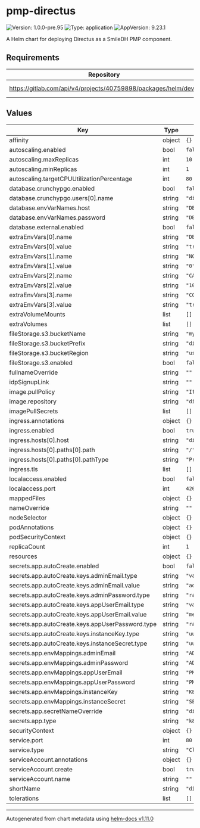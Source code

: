 # pmp-directus

![Version: 1.0.0-pre.95](https://img.shields.io/badge/Version-1.0.0--pre.95-informational?style=flat-square) ![Type: application](https://img.shields.io/badge/Type-application-informational?style=flat-square) ![AppVersion: 9.23.1](https://img.shields.io/badge/AppVersion-9.23.1-informational?style=flat-square)

A Helm chart for deploying Directus as a SmileDH PMP component.

## Requirements

| Repository | Name | Version |
|------------|------|---------|
| https://gitlab.com/api/v4/projects/40759898/packages/helm/devel | sdh-common | ~1.0.0-pre.69 |

## Values

| Key | Type | Default | Description |
|-----|------|---------|-------------|
| affinity | object | `{}` |  |
| autoscaling.enabled | bool | `false` |  |
| autoscaling.maxReplicas | int | `10` |  |
| autoscaling.minReplicas | int | `1` |  |
| autoscaling.targetCPUUtilizationPercentage | int | `80` |  |
| database.crunchypgo.enabled | bool | `false` |  |
| database.crunchypgo.users[0].name | string | `"directus"` |  |
| database.envVarNames.host | string | `"DB_HOST"` |  |
| database.envVarNames.password | string | `"DB_PASSWORD"` |  |
| database.external.enabled | bool | `false` |  |
| extraEnvVars[0].name | string | `"DB_SSL"` |  |
| extraEnvVars[0].value | string | `"true"` |  |
| extraEnvVars[1].name | string | `"NODE_TLS_REJECT_UNAUTHORIZED"` |  |
| extraEnvVars[1].value | string | `"0"` |  |
| extraEnvVars[2].name | string | `"CACHE_SYSTEM_TTL"` |  |
| extraEnvVars[2].value | string | `"10000"` |  |
| extraEnvVars[3].name | string | `"CORS_ENABLED"` |  |
| extraEnvVars[3].value | string | `"true"` |  |
| extraVolumeMounts | list | `[]` |  |
| extraVolumes | list | `[]` |  |
| fileStorage.s3.bucketName | string | `"my-directus-bucket"` |  |
| fileStorage.s3.bucketPrefix | string | `"directus-files"` |  |
| fileStorage.s3.bucketRegion | string | `"us-east-1"` |  |
| fileStorage.s3.enabled | bool | `false` |  |
| fullnameOverride | string | `""` |  |
| idpSignupLink | string | `""` |  |
| image.pullPolicy | string | `"IfNotPresent"` |  |
| image.repository | string | `"directus/directus"` |  |
| imagePullSecrets | list | `[]` |  |
| ingress.annotations | object | `{}` |  |
| ingress.enabled | bool | `true` |  |
| ingress.hosts[0].host | string | `"directus-example.local"` |  |
| ingress.hosts[0].paths[0].path | string | `"/"` |  |
| ingress.hosts[0].paths[0].pathType | string | `"Prefix"` |  |
| ingress.tls | list | `[]` |  |
| localaccess.enabled | bool | `false` |  |
| localaccess.port | int | `4200` |  |
| mappedFiles | object | `{}` |  |
| nameOverride | string | `""` |  |
| nodeSelector | object | `{}` |  |
| podAnnotations | object | `{}` |  |
| podSecurityContext | object | `{}` |  |
| replicaCount | int | `1` |  |
| resources | object | `{}` |  |
| secrets.app.autoCreate.enabled | bool | `false` |  |
| secrets.app.autoCreate.keys.adminEmail.type | string | `"value"` |  |
| secrets.app.autoCreate.keys.adminEmail.value | string | `"admin@smilecdr.com"` |  |
| secrets.app.autoCreate.keys.adminPassword.type | string | `"rand32"` |  |
| secrets.app.autoCreate.keys.appUserEmail.type | string | `"value"` |  |
| secrets.app.autoCreate.keys.appUserEmail.value | string | `"memberportaldirectusaccount@smilecdr.com"` |  |
| secrets.app.autoCreate.keys.appUserPassword.type | string | `"rand32"` |  |
| secrets.app.autoCreate.keys.instanceKey.type | string | `"uuidv4"` |  |
| secrets.app.autoCreate.keys.instanceSecret.type | string | `"uuidv4"` |  |
| secrets.app.envMappings.adminEmail | string | `"ADMIN_EMAIL"` |  |
| secrets.app.envMappings.adminPassword | string | `"ADMIN_PASSWORD"` |  |
| secrets.app.envMappings.appUserEmail | string | `"PMP_APP_USER_EMAIL"` |  |
| secrets.app.envMappings.appUserPassword | string | `"PMP_APP_USER_PASSWORD"` |  |
| secrets.app.envMappings.instanceKey | string | `"KEY"` |  |
| secrets.app.envMappings.instanceSecret | string | `"SECRET"` |  |
| secrets.app.secretNameOverride | string | `"directus-app-secret"` |  |
| secrets.app.type | string | `"k8sSecret"` |  |
| securityContext | object | `{}` |  |
| service.port | int | `80` |  |
| service.type | string | `"ClusterIP"` |  |
| serviceAccount.annotations | object | `{}` |  |
| serviceAccount.create | bool | `true` |  |
| serviceAccount.name | string | `""` |  |
| shortName | string | `"directus"` |  |
| tolerations | list | `[]` |  |

----------------------------------------------
Autogenerated from chart metadata using [helm-docs v1.11.0](https://github.com/norwoodj/helm-docs/releases/v1.11.0)
